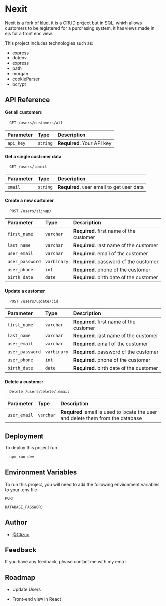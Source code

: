 
# Nexit

Nexit is a fork of [blud](https://github.com/Clizco/blud), it is a CRUD project but in SQL, which allows customers to be registered for a purchasing system, it has views made in ejs for a front end view.

This project includes technologies such as:

- express
- dotenv
- express
- path
- morgan
- cookieParser
- bcrypt


## API Reference

#### Get all customers

```http
  GET /users/customers/all
```

| Parameter | Type     | Description                |
| :-------- | :------- | :------------------------- |
| `api_key` | `string` | **Required**. Your API key |

#### Get a single customer data

```http
  GET /users/:email
```

| Parameter | Type     | Description                       |
| :-------- | :------- | :-------------------------------- |
| `email`      | `string` | **Required**. user email to get user data |


#### Create a new customer

```http
  POST /users/signup/
```

| Parameter | Type     | Description                       |
| :-------- | :------- | :-------------------------------- |
| `first_name`      | `varchar` | **Required**. first name of the customer |
| `last_name`       | `varchar` | **Required**. last name of the customer |
| `user_email`      | `varchar` | **Required**. email of the customer |
| `user_password`   | `varbinary` | **Required**. password of the customer |
| `user_phone`      | `int` | **Required**. phone of the customer |
| `birth_date`      | `date` | **Required**. birth date of the customer |

#### Update a customer

```http
  POST /users/update/:id
```

| Parameter | Type     | Description                       |
| :-------- | :------- | :-------------------------------- |
| `first_name`      | `varchar` | **Required**. first name of the customer |
| `last_name`       | `varchar` | **Required**. last name of the customer |
| `user_email`      | `varchar` | **Required**. email of the customer |
| `user_password`   | `varbinary` | **Required**. password of the customer |
| `user_phone`      | `int` | **Required**. phone of the customer |
| `birth_date`      | `date` | **Required**. birth date of the customer |

#### Delete a customer

```http
  Delete /users/delete/:email
```

| Parameter | Type     | Description                       |
| :-------- | :------- | :-------------------------------- |
| `user_email`      | `varchar` | **Required**. email is used to locate the user and delete them from the database |


## Deployment

To deploy this project run

```bash
  npm run dev
```


## Environment Variables

To run this project, you will need to add the following environment variables to your .env file

`PORT`

`DATABASE_PASSWORD`


## Author

- [@Clizco](https://github.com/Clizco)


## Feedback

If you have any feedback, please contact me with my email.

## Roadmap

- Update Users

- Front-end view in React

